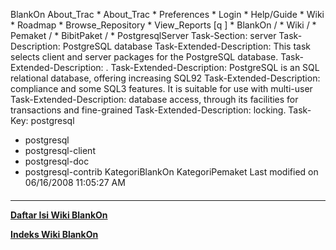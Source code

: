    BlankOn
 About_Trac
    * About_Trac
    * Preferences
    * Login
    * Help/Guide
    * Wiki
    * Roadmap
    * Browse_Repository
    * View_Reports
[q                 ]
    * BlankOn  /
    * Wiki  /
    * Pemaket  /
    * BibitPaket  /
    * PostgresqlServer
Task-Section: server
Task-Description: PostgreSQL database
Task-Extended-Description: This task selects client and server packages for the
PostgreSQL database.
Task-Extended-Description: .
Task-Extended-Description: PostgreSQL is an SQL relational database, offering
increasing SQL92
Task-Extended-Description: compliance and some SQL3 features.  It is suitable
for use with multi-user
Task-Extended-Description: database access, through its facilities for
transactions and fine-grained
Task-Extended-Description: locking.
Task-Key: postgresql
 * postgresql
 * postgresql-client
 * postgresql-doc
 * postgresql-contrib
KategoriBlankOn KategoriPemaket
Last modified on 06/16/2008 11:05:27 AM
#### 
    
 
 
 
 
 
---
[**Daftar Isi Wiki BlankOn**](/DaftarIsi/README.md)
 
[**Indeks Wiki BlankOn**](/Indeks.md)
